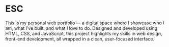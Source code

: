 # ESC
This is my personal web portfolio — a digital space where I showcase who I am, what I’ve built, and what I love to do. Designed and developed using HTML, CSS, and JavaScript, this project highlights my skills in web design, front-end development, all wrapped in a clean, user-focused interface.
